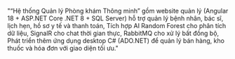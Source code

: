 "“Hệ thống Quản lý Phòng khám Thông minh” gồm website quản lý (Angular 18 + ASP.NET Core .NET 8 + SQL Server) hỗ trợ quản lý bệnh nhân, bác sĩ, lịch hẹn, hồ sơ y tế và thanh toán, Tích hợp AI Random Forest cho phân tích dữ liệu, SignalR cho chat thời gian thực, RabbitMQ cho xử lý bất đồng bộ, Phát triển thêm ứng dụng desktop C# (ADO.NET) để quản lý bán hàng, kho thuốc và hóa đơn với giao diện tối ưu." 

